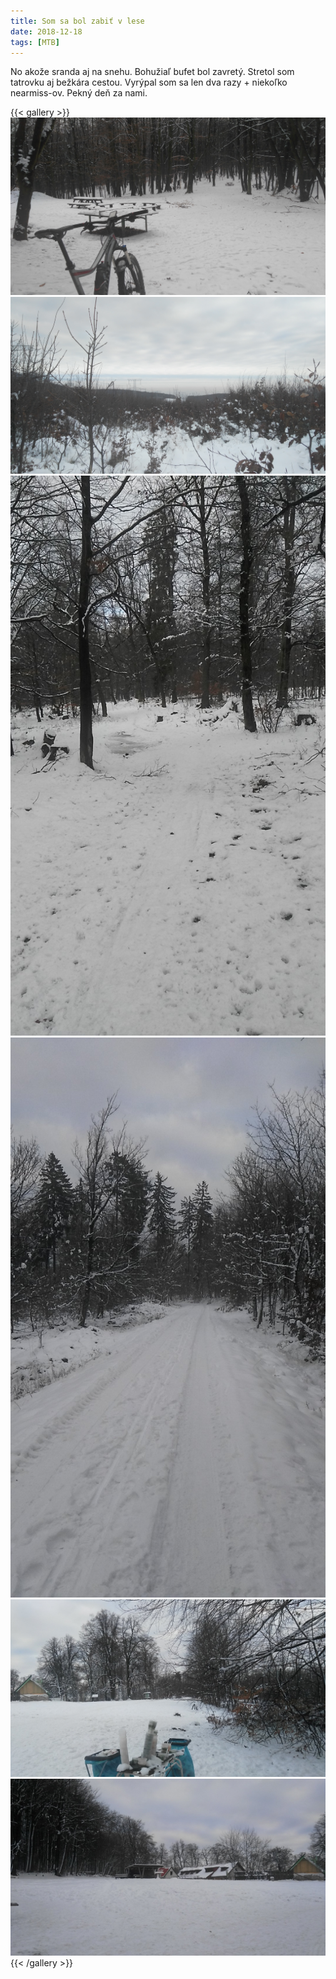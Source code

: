 ```yaml
---
title: Som sa bol zabiť v lese
date: 2018-12-18
tags: [MTB]
---
```

No akože sranda aj na snehu. Bohužiaľ bufet bol zavretý. Stretol som tatrovku aj bežkára cestou. Vyrýpal som sa len dva razy + niekoľko nearmiss-ov. Pekný deň za nami.

{{< gallery >}}
  <img src="featured_IMG_20181218_124307.jpg" class="grid-w33" />
  <img src="img/IMG_20181218_142240.jpg" class="grid-w33" />
  <img src="img/1545135285433.jpeg" class="grid-w33" />
  <img src="img/1545138332766.jpeg" class="grid-w33" />
  <img src="img/1545140047148.jpeg" class="grid-w33" />
  <img src="img/1545140097488.jpeg" class="grid-w33" />
{{< /gallery >}}

